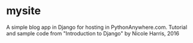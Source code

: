 # mysite

A simple blog app in Django for hosting in PythonAnywhere.com. 
Tutorial and sample code from "Introduction to Django" by Nicole Harris, 2016
